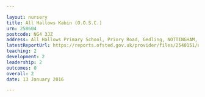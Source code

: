 ```yaml
---

layout: nursery
title: All Hallows Kabin (O.O.S.C.)
urn: 258604
postcode: NG4 3JZ
address: All Hallows Primary School, Priory Road, Gedling, NOTTINGHAM, NG4 3JZ
latestReportUrl: https://reports.ofsted.gov.uk/provider/files/2540151/urn/258604.pdf
teaching: 2
development: 2
leadership: 2
outcomes: 0
overall: 2
date: 13 January 2016

---
```

